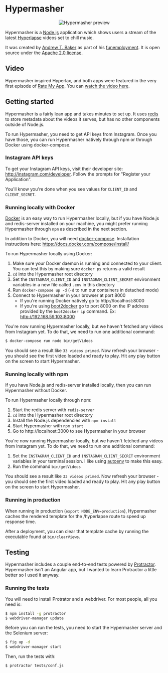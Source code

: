 Hypermasher
===========

<p align="center">
    <img src="hypermasher-preview.gif" alt="Hypermasher preview" title="Hypermasher" style="max-width:100%;">
</p>

Hypermasher is a [Node.js](http://nodejs.org/) application which shows users a stream of the latest [Hyperlapse](http://blog.instagram.com/post/95829278497/hyperlapse-from-instagram) videos set to chill music.

It was created by [Andrew T. Baker](http://andrewtorkbaker.com/) as part of his [funemployment](http://andrewtorkbaker.com/funemployment). It is open source under the [Apache 2.0 license](http://www.apache.org/licenses/LICENSE-2.0.html).

## Video

Hypermasher inspired Hyperlax, and both apps were featured in the very first episode of [Rate My App](http://ratemyapp.com).  You can [watch the video here](http://ratemyapp.com/video/6K_HgG_Xmf8/Walkthrough-Two-new-apps-play-realtime-hyperlapse-videos-to-music).

Getting started
---------------

Hypermasher is a fairly lean app and takes minutes to set up. It uses [redis](http://redis.io/) to store metadata about the videos it serves, but has no other components outside of Node.js.

To run Hypermasher, you need to get API keys from Instagram. Once you have those, you can run Hypermasher natively through npm or through Docker using docker-compose.

### Instagram API keys ###

To get your Instagram API keys, visit their developer site: http://instagram.com/developer. Follow the prompts for "Register your Application".

You'll know you're done when you see values for `CLIENT_ID` and `CLIENT_SECRET`.

### Running locally with Docker ###

[Docker](https://docker.com/) is an easy way to run Hypermasher locally, but if you have Node.js and redis-server installed on your machine, you might prefer running Hypermasher through `npm` as described in the next section.

In addition to Docker, you will need [docker-compose](https://docs.docker.com/compose/). Installation instructions here: https://docs.docker.com/compose/install/

To run Hypermasher locally using Docker:

1. Make sure your Docker daemon is running and connected to your client. You can test this by making sure `docker ps` returns a valid result
1. `cd` into the Hypermasher root directory
1. Set the `INSTAGRAM_CLIENT_ID` and `INSTAGRAM_CLIENT_SECRET` environment variables in a new file called `.env` in this directory
1. Run `docker-compose up -d` (`-d` to run our containers in detached mode)
1. Connect to Hypermasher in your browser at port 8000
    - If you're running Docker natively go to http://localhost:8000
    - If you're using [boot2docker](https://github.com/boot2docker/boot2docker) go to port 8000 on the IP address provided by the `boot2docker ip` command. Ex: http://192.168.59.103:8000

You're now running Hypermasher locally, but we haven't fetched any videos from Instagram yet. To do that, we need to run one additional command:

```bash
$ docker-compose run node bin/getVideos
```

You should see a result like `33 videos primed`. Now refresh your browser - you should see the first video loaded and ready to play. Hit any play button on the screen to start Hypermasher.

### Running locally with npm ###

If you have Node.js and redis-server installed locally, then you can run Hypermasher without Docker.

To run Hypermasher locally through npm:

1. Start the redis server with `redis-server`
1. `cd` into the Hypermasher root directory
1. Install the Node.js dependencies with `npm install`
1. Start Hypermasher with `npm start`
1. Go to http://localhost:3000 to see Hypermasher in your browser

You're now running Hypermasher locally, but we haven't fetched any videos from Instagram yet. To do that, we need to run one additional command:

1. Set the `INSTAGRAM_CLIENT_ID` and `INSTAGRAM_CLIENT_SECRET` environment variables in your terminal session. I like using [autoenv](https://github.com/kennethreitz/autoenv) to make this easy.
1. Run the command `bin/getVideos`

You should see a result like `33 videos primed`. Now refresh your browser - you should see the first video loaded and ready to play. Hit any play button on the screen to start Hypermasher.

### Running in production ###

When running in production (`export NODE_ENV=production`), Hypermasher caches the rendered template for the /hyperlapse route to speed up response time.

After a deployment, you can clear that template cache by running the executable found at `bin/clearViews`.

Testing
-------

Hypermasher includes a couple end-to-end tests powered by [Protractor](http://angular.github.io/protractor/#/). Hypermasher isn't an Angular app, but I wanted to learn Protractor a little better so I used it anyway.

### Running the tests ###

You will need to install Protrator and a webdriver. For most people, all you need is:

```bash
$ npm install -g protractor
$ webdriver-manager update
```

Before you can run the tests, you need to start the Hypermasher server and the Selenium server:

```bash
$ fig up -d
$ webdriver-manager start
```

Then, run the tests with:

```bash
$ protractor tests/conf.js
```
